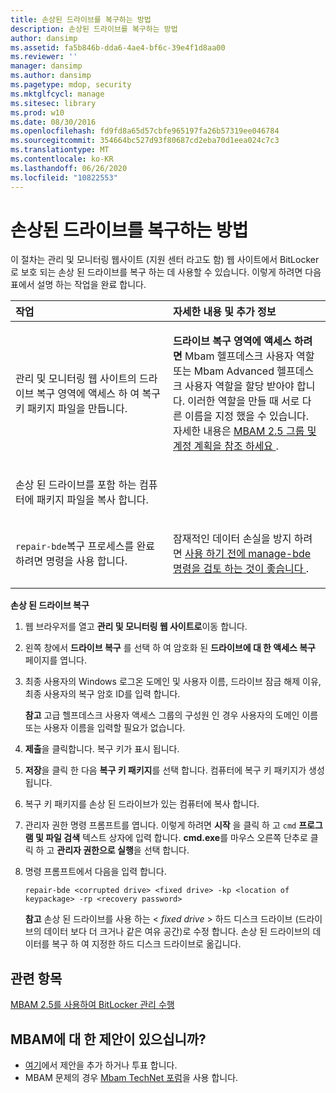 ```yaml
---
title: 손상된 드라이브를 복구하는 방법
description: 손상된 드라이브를 복구하는 방법
author: dansimp
ms.assetid: fa5b846b-dda6-4ae4-bf6c-39e4f1d8aa00
ms.reviewer: ''
manager: dansimp
ms.author: dansimp
ms.pagetype: mdop, security
ms.mktglfcycl: manage
ms.sitesec: library
ms.prod: w10
ms.date: 08/30/2016
ms.openlocfilehash: fd9fd8a65d57cbfe965197fa26b57319ee046784
ms.sourcegitcommit: 354664bc527d93f80687cd2eba70d1eea024c7c3
ms.translationtype: MT
ms.contentlocale: ko-KR
ms.lasthandoff: 06/26/2020
ms.locfileid: "10822553"
---
```

# 손상된 드라이브를 복구하는 방법


이 절차는 관리 및 모니터링 웹사이트 (지원 센터 라고도 함) 웹 사이트에서 BitLocker로 보호 되는 손상 된 드라이브를 복구 하는 데 사용할 수 있습니다. 이렇게 하려면 다음 표에서 설명 하는 작업을 완료 합니다.

<table>
<colgroup>
<col width="50%" />
<col width="50%" />
</colgroup>
<thead>
<tr class="header">
<th align="left">작업</th>
<th align="left">자세한 내용 및 추가 정보</th>
</tr>
</thead>
<tbody>
<tr class="odd">
<td align="left"><p><strong> </strong> 관리 및 모니터링 웹 사이트의 드라이브 복구 영역에 액세스 하 여 복구 키 패키지 파일을 만듭니다.</p></td>
<td align="left"><p><strong>드라이브 복구 영역에 액세스 하려면 </strong> Mbam 헬프데스크 사용자 역할 또는 Mbam Advanced 헬프데스크 사용자 역할을 할당 받아야 합니다. 이러한 역할을 만들 때 서로 다른 이름을 지정 했을 수 있습니다. 자세한 내용은 <a href="planning-for-mbam-25-groups-and-accounts.md#bkmk-helpdesk-roles" data-raw-source="[Planning for MBAM 2.5 Groups and Accounts](planning-for-mbam-25-groups-and-accounts.md#bkmk-helpdesk-roles)"> MBAM 2.5 그룹 및 계정 계획을 참조 하세요 </a> .</p></td>
</tr>
<tr class="even">
<td align="left"><p>손상 된 드라이브를 포함 하는 컴퓨터에 패키지 파일을 복사 합니다.</p></td>
<td align="left"><p></p></td>
</tr>
<tr class="odd">
<td align="left"><p><code>repair-bde</code>복구 프로세스를 완료 하려면 명령을 사용 합니다.</p></td>
<td align="left"><p>잠재적인 데이터 손실을 방지 하려면 <a href="https://go.microsoft.com/fwlink/?LinkId=393567" data-raw-source="[Manage-bde](https://go.microsoft.com/fwlink/?LinkId=393567)"> 사용 하기 전에 manage-bde 명령을 검토 하는 것이 좋습니다 </a> .</p></td>
</tr>
</tbody>
</table>

 

**손상 된 드라이브 복구**

1.  웹 브라우저를 열고 **관리 및 모니터링 웹 사이트로**이동 합니다.

2.  왼쪽 창에서 **드라이브 복구** 를 선택 하 여 암호화 된 **드라이브에 대 한 액세스 복구** 페이지를 엽니다.

3.  최종 사용자의 Windows 로그온 도메인 및 사용자 이름, 드라이브 잠금 해제 이유, 최종 사용자의 복구 암호 ID를 입력 합니다.

    **참고**  고급 헬프데스크 사용자 액세스 그룹의 구성원 인 경우 사용자의 도메인 이름 또는 사용자 이름을 입력할 필요가 없습니다.

     

4.  **제출**을 클릭합니다. 복구 키가 표시 됩니다.

5.  **저장**을 클릭 한 다음 **복구 키 패키지**를 선택 합니다. 컴퓨터에 복구 키 패키지가 생성 됩니다.

6.  복구 키 패키지를 손상 된 드라이브가 있는 컴퓨터에 복사 합니다.

7.  관리자 권한 명령 프롬프트를 엽니다. 이렇게 하려면 **시작** 을 클릭 하 고 `cmd` **프로그램 및 파일 검색** 텍스트 상자에 입력 합니다. **cmd.exe**를 마우스 오른쪽 단추로 클릭 하 고 **관리자 권한으로 실행**을 선택 합니다.

8.  명령 프롬프트에서 다음을 입력 합니다.

    `repair-bde <corrupted drive> <fixed drive> -kp <location of keypackage> -rp <recovery password>`

    **참고**  손상 된 드라이브를 사용 하는 &lt; *fixed drive* &gt; 하드 디스크 드라이브 (드라이브의 데이터 보다 더 크거나 같은 여유 공간)로 수정 합니다. 손상 된 드라이브의 데이터를 복구 하 여 지정한 하드 디스크 드라이브로 옮깁니다.

     


## 관련 항목


[MBAM 2.5를 사용하여 BitLocker 관리 수행](performing-bitlocker-management-with-mbam-25.md)

 
## MBAM에 대 한 제안이 있으십니까?
- [여기](http://mbam.uservoice.com/forums/268571-microsoft-bitlocker-administration-and-monitoring)에서 제안을 추가 하거나 투표 합니다. 
- MBAM 문제의 경우 [Mbam TechNet 포럼](https://social.technet.microsoft.com/Forums/home?forum=mdopmbam)을 사용 합니다.
 






